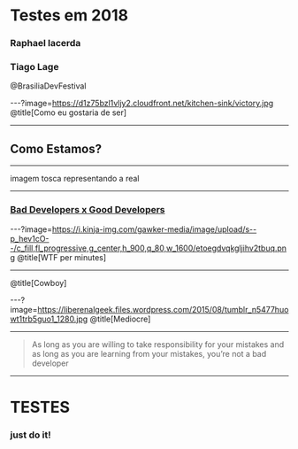 # Testes em 2018

### Raphael lacerda
### Tiago Lage

@BrasiliaDevFestival

---?image=https://d1z75bzl1vljy2.cloudfront.net/kitchen-sink/victory.jpg
@title[Como eu gostaria de ser]

---
## Como Estamos?

---

 imagem tosca representando a real

---
### [Bad Developers x Good Developers](https://medium.com/@CodementorIO/good-developers-vs-bad-developers-fe9d2d6b582b)

---?image=https://i.kinja-img.com/gawker-media/image/upload/s--p_hev1cO--/c_fill,fl_progressive,g_center,h_900,q_80,w_1600/etoegdvqkgljihv2tbuq.png
@title[WTF per minutes]

---

@title[Cowboy]

---?image=https://liberenalgeek.files.wordpress.com/2015/08/tumblr_n5477huowt1trb5guo1_1280.jpg
@title[Mediocre]

---
> As long as you are willing to take responsibility for your mistakes and as long as you are learning from your mistakes, you’re not a bad developer

---
# TESTES
### just do it!